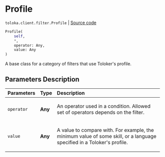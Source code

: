 # Profile
`toloka.client.filter.Profile` | [Source code](https://github.com/Toloka/toloka-kit/blob/v1.2.0.post1/src/client/filter.py#L177)

```python
Profile(
    self,
    *,
    operator: Any,
    value: Any
)
```

A base class for a category of filters that use Toloker's profile.

## Parameters Description

| Parameters | Type | Description |
| :----------| :----| :-----------|
`operator`|**Any**|<p>An operator used in a condition. Allowed set of operators depends on the filter.</p>
`value`|**Any**|<p>A value to compare with. For example, the minimum value of some skill, or a language specified in a Toloker&#x27;s profile.</p>
